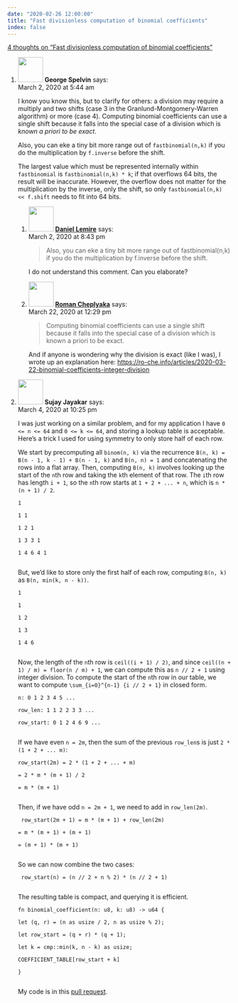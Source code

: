 ```yaml
---
date: "2020-02-26 12:00:00"
title: "Fast divisionless computation of binomial coefficients"
index: false
---
```


[4 thoughts on &ldquo;Fast divisionless computation of binomial coefficients&rdquo;](/lemire/blog/2020/02-26-fast-divisionless-computation-of-binomial-coefficients)

<ol class="comment-list">
<li id="comment-493428" class="comment even thread-even depth-1 parent">
<div class="comment-author vcard">
<img alt src="https://secure.gravatar.com/avatar/293aadf0d102ec9bda99ea8e13f2f01a?s=56&#038;d=mm&#038;r=g" srcset="https://secure.gravatar.com/avatar/293aadf0d102ec9bda99ea8e13f2f01a?s=112&#038;d=mm&#038;r=g 2x" class="avatar avatar-56 photo" height="56" width="56" decoding="async" /> <b class="fn">George Spelvin</b> <span class="says">says:</span> </div>
<div class="comment-metadata"><time datetime="2020-03-02T05:44:01+00:00">March 2, 2020 at 5:44 am</time></a> </div>
<div class="comment-content">
<p>I know you know this, but to clarify for others: a division may require a multiply and two shifts (case 3 in the Granlund-Montgomery-Warren algorithm) or more (case 4). Computing binomial coefficients can use a single shift because it falls into the special case of a division which is <em>known a priori to be exact</em>.</p>
<p>Also, you can eke a tiny bit more range out of <code>fastbinomial(n,k)</code> if you do the multiplication by <code>f.inverse</code> before the shift.</p>
<p>The largest value which must be represented internally within <code>fastbinomial</code> is <code>fastbinomial(n,k) * k</code>; if that overflows 64 bits, the result will be inaccurate. However, the overflow does not matter for the multiplication by the inverse, only the shift, so only <code>fastbinomial(n,k) &lt;&lt; f.shift</code> needs to fit into 64 bits.</p>
</div>
<ol class="children">
<li id="comment-493553" class="comment byuser comment-author-lemire bypostauthor odd alt depth-2">
<div class="comment-author vcard">
<img alt src="https://secure.gravatar.com/avatar/2ca999bef9535950f5b84281a4dab006?s=56&#038;d=mm&#038;r=g" srcset="https://secure.gravatar.com/avatar/2ca999bef9535950f5b84281a4dab006?s=112&#038;d=mm&#038;r=g 2x" class="avatar avatar-56 photo" height="56" width="56" decoding="async" /> <b class="fn"><a href="https://lemire.me/en/" class="url" rel="ugc">Daniel Lemire</a></b> <span class="says">says:</span> </div>
<div class="comment-metadata"><time datetime="2020-03-02T20:43:25+00:00">March 2, 2020 at 8:43 pm</time></a> </div>
<div class="comment-content">
<blockquote>
<p>Also, you can eke a tiny bit more range out of fastbinomial(n,k) if you do the multiplication by f.inverse before the shift.</p>
</blockquote>
<p>I do not understand this comment. Can you elaborate?</p>
</div>
</li>
<li id="comment-497437" class="comment even depth-2">
<div class="comment-author vcard">
<img alt src="https://secure.gravatar.com/avatar/aaa22c9078dd33f3eb98a5f69dc2820f?s=56&#038;d=mm&#038;r=g" srcset="https://secure.gravatar.com/avatar/aaa22c9078dd33f3eb98a5f69dc2820f?s=112&#038;d=mm&#038;r=g 2x" class="avatar avatar-56 photo" height="56" width="56" loading="lazy" decoding="async" /> <b class="fn"><a href="https://ro-che.info/" class="url" rel="ugc external nofollow">Roman Cheplyaka</a></b> <span class="says">says:</span> </div>
<div class="comment-metadata"><time datetime="2020-03-22T12:29:08+00:00">March 22, 2020 at 12:29 pm</time></a> </div>
<div class="comment-content">
<blockquote><p>
Computing binomial coefficients can use a single shift because it falls into the special case of a division which is known a priori to be exact.
</p></blockquote>
<p>And if anyone is wondering why the division is exact (like I was), I wrote up an explanation here: <a href="https://ro-che.info/articles/2020-03-22-binomial-coefficients-integer-division" rel="nofollow ugc">https://ro-che.info/articles/2020-03-22-binomial-coefficients-integer-division</a></p>
</div>
</li>
</ol>
</li>
<li id="comment-493920" class="comment odd alt thread-odd thread-alt depth-1">
<div class="comment-author vcard">
<img alt src="https://secure.gravatar.com/avatar/2e6f0d4936f7973387c887eed8b4d1aa?s=56&#038;d=mm&#038;r=g" srcset="https://secure.gravatar.com/avatar/2e6f0d4936f7973387c887eed8b4d1aa?s=112&#038;d=mm&#038;r=g 2x" class="avatar avatar-56 photo" height="56" width="56" loading="lazy" decoding="async" /> <b class="fn">Sujay Jayakar</b> <span class="says">says:</span> </div>
<div class="comment-metadata"><time datetime="2020-03-04T22:25:35+00:00">March 4, 2020 at 10:25 pm</time></a> </div>
<div class="comment-content">
<p>I was just working on a similar problem, and for my application I have <code>0 &lt;= n &lt;= 64</code> and <code>0 &lt;= k &lt;= 64</code>, and storing a lookup table is acceptable. Here&rsquo;s a trick I used for using symmetry to only store half of each row.</p>
<p>We start by precomputing all <code>binom(n, k)</code> via the recurrence <code>B(n, k) = B(n - 1, k - 1) + B(n - 1, k)</code> and <code>B(n, n) = 1</code> and concatenating the rows into a flat array. Then, computing <code>B(n, k)</code> involves looking up the start of the <code>n</code>th row and taking the <code>k</code>th element of that row. The <code>i</code>th row has length <code>i + 1</code>, so the <code>n</code>th row starts at <code>1 + 2 + ... + n</code>, which is <code>n * (n + 1) / 2</code>.</p>
<p><code>1<br/>
1 1<br/>
1 2 1<br/>
1 3 3 1<br/>
1 4 6 4 1<br/>
</code></p>
<p>But, we&rsquo;d like to store only the first half of each row, computing <code>B(n, k)</code> as <code>B(n, min(k, n - k))</code>.</p>
<p><code>1<br/>
1<br/>
1 2<br/>
1 3<br/>
1 4 6<br/>
</code></p>
<p>Now, the length of the <code>n</code>th row is <code>ceil((i + 1) / 2)</code>, and since <code>ceil((n + 1) / m) = floor(n / m) + 1</code>, we can compute this as <code>n // 2 + 1</code> using integer division. To compute the start of the <code>n</code>th row in our table, we want to compute <code>\sum_{i=0}^{n-1} {i // 2 + 1}</code> in closed form.</p>
<p><code>n: 0 1 2 3 4 5 ...<br/>
row_len: 1 1 2 2 3 3 ...<br/>
row_start: 0 1 2 4 6 9 ...<br/>
</code></p>
<p>If we have even <code>n = 2m</code>, then the sum of the previous <code>row_len</code>s is just <code>2 * (1 + 2 + ... m)</code>:</p>
<p><code>row_start(2m) = 2 * (1 + 2 + ... + m)<br/>
= 2 * m * (m + 1) / 2<br/>
= m * (m + 1)<br/>
</code></p>
<p>Then, if we have odd <code>n = 2m + 1</code>, we need to add in <code>row_len(2m)</code>.</p>
<p><code> row_start(2m + 1) = m * (m + 1) + row_len(2m)<br/>
= m * (m + 1) + (m + 1)<br/>
= (m + 1) * (m + 1)<br/>
</code></p>
<p>So we can now combine the two cases:</p>
<p><code> row_start(n) = (n // 2 + n % 2) * (n // 2 + 1)<br/>
</code></p>
<p>The resulting table is compact, and querying it is efficient.</p>
<p><code>fn binomial_coefficient(n: u8, k: u8) -&gt; u64 {<br/>
let (q, r) = (n as usize / 2, n as usize % 2);<br/>
let row_start = (q + r) * (q + 1);<br/>
let k = cmp::min(k, n - k) as usize;<br/>
COEFFICIENT_TABLE[row_start + k]<br/>
}<br/>
</code></p>
<p>My code is in this <a href="https://github.com/tov/succinct-rs/pull/10" rel="nofollow ugc">pull request</a>.</p>
</div>
</li>
</ol>
